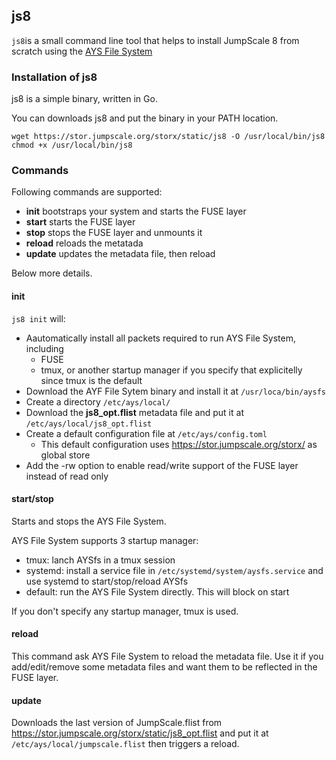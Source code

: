 ## js8

`js8`is a small command line tool that helps to install JumpScale 8 from scratch using the [AYS File System](../AFS/AYS-FS.md)


### Installation of js8

js8 is a simple binary, written in Go.

You can downloads js8 and put the binary in your PATH location.

```shell
wget https://stor.jumpscale.org/storx/static/js8 -O /usr/local/bin/js8
chmod +x /usr/local/bin/js8
```

### Commands

Following commands are supported:

- **init** bootstraps your system and starts the FUSE layer
- **start** starts the FUSE layer
- **stop** stops the FUSE layer and unmounts it
- **reload** reloads the metatada
- **update** updates the metadata file, then reload

Below more details.


#### init

`js8 init` will:

- Aautomatically install all packets required to run AYS File System, including
    - FUSE
    - tmux, or another startup manager if you specify that explicitelly since tmux is the default
- Download the AYF File Sytem binary and install it at `/usr/loca/bin/aysfs`
- Create a directory `/etc/ays/local/`
- Download the **js8_opt.flist** metadata file and put it at `/etc/ays/local/js8_opt.flist`
- Create a default configuration file at `/etc/ays/config.toml`
    - This default configuration uses https://stor.jumpscale.org/storx/ as global store 
- Add the -rw option to enable read/write support of the FUSE layer instead of read only


#### start/stop

Starts and stops the AYS File System.

AYS File System supports 3 startup manager:

- tmux: lanch AYSfs in a tmux session
- systemd: install a service file in ```/etc/systemd/system/aysfs.service``` and use systemd to start/stop/reload AYSfs
- default: run the AYS File System directly. This will block on start

If you don't specify any startup manager, tmux is used.


#### reload

This command ask AYS File System to reload the metadata file. Use it if you add/edit/remove some metadata files and want them to be reflected in the FUSE layer.


#### update

Downloads the last version of JumpScale.flist from https://stor.jumpscale.org/storx/static/js8_opt.flist and put it at ```/etc/ays/local/jumpscale.flist``` then triggers a reload.